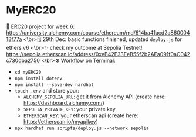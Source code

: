 # MyERC20

🔮 ERC20 project for week 6: https://university.alchemy.com/course/ethereum/md/614ba41acd2a86000413f77a
<\br>🗓️ 29th Dec: basic functions finished, updated `deploy.js` for ethers v6
<\br>✨ check my outcome at Sepolia Testnet! https://sepolia.etherscan.io/address/0xeB42E33EeB55f2b2AEa091f0aC042c730dba2750
<\br>⚙️ Workflow on Terminal:
- `cd myERC20`
- `npm install dotenv`
- `npm install --save-dev hardhat`
- `touch .env` and store your:
    - `ALCHEMY_SEPOLIA_URL`: get it from Alchemy API (create here: https://dashboard.alchemy.com/)
    - `SEPOLIA_PRIVATE_KEY`: your private key
    - `ETHERSCAN_KEY`: your etherscan api (create here: https://etherscan.io/myapikey)
- `npx hardhat run scripts/deploy.js --network sepolia`
